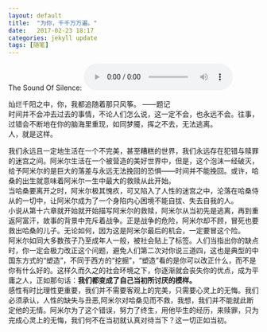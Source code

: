 ```yaml
---
layout: default
title:  "为你，千千万万遍。"
date:   2017-02-23 18:17
categories: jekyll update
tags: [随笔]
---
```




The Sound Of Silence: <audio src="/music/The Sound Of Silence.mp3" controls="controls" loop="loop" preload="meta"></audio>  



灿烂千阳之中，你，我都追随着那只风筝。 ——题记  
时间并不会冲去过去的事情，不论人们怎么说，这一定不会，也永远不会。往事，过错会不断地在你的脑海里重现，如同梦魇，挥之不去，无法逃离。  
人，就是这样。  

我们永远且一定地生活在一个不完美，甚至糟糕的世界，我们永远存在犯错与赎罪的迷宫之间。阿米尔生活在一个被营造的美好世界中，但是，这个泡沫一经破灭，给予阿米尔的是巨大的落差与永远无法挽回的恐惧——时间并不能挽回。或许，哈桑的出生就意味着阿米尔一生中最大的救赎从此开始。  
当哈桑要离开之时，阿米尔极其愧疚，可又陷入了人性的迷宫之中，沦落在哈桑侍从的一切中，让阿米尔成为了一个身陷内心困境不能自拔、失去自我的人。  
小说从第十六章就开始就开始描写阿米尔的救赎，阿米尔从当初先是逃离，再到重返阿富汗，故事的背景中充斥着战争。正是战争的危险，阿米尔却不顾，冒死也要救出哈桑的儿子。无论如何，因为这是阿米尔最后的机会，一定要冒这个险。  
阿米尔如同大多数孩子乃至成年人一般，被社会贴上了标签。人们当指出你的缺点时，你一定会极力改正这个问题，避免人们第二次对你说三道四，这也是典型的中国东方式的“塑造”，不同于西方的“挖掘”，“塑造”看的是你可以改正什么，而不是你有什么好的。这样久而久之的社会环境之下，你逐渐就会丧失你的优点，成为平庸之人，正如那句话：**我们都变成了自己当初所讨厌的模样。**  
感性有时比理性更重要，我们并不需要客观上的完美，只需要心灵上的无悔。我们必须承认，人性的缺失与丑恶,阿米尔对哈桑见而不救，我想，我们并不能就此断定他的无情。阿米尔为了这个错误，努力了终生，用他毕生的经历，来赎罪，只为完成心灵上的无悔，我们何不在当初就认真对待当下？这一切正如当初。  
